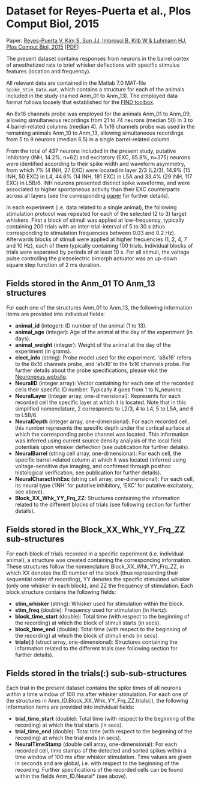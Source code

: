 
#  Dataset for Reyes-Puerta et al., Plos Comput Biol, 2015

Paper: [Reyes-Puerta V, Kim S, Sun JJ, Imbrosci B, Kilb W & Luhmann HJ, Plos Comput Biol, 
2015](https://journals.plos.org/ploscompbiol/article?id=10.1371/journal.pcbi.1004121) \[[PDF](Reyes-Puerta_PlosComputBiol_2015.pdf)\]

The present dataset contains responses from neurons in the barrel cortex 
of anesthetized rats to brief whisker deflections with specific stimulus 
features (location and frequency). 

All relevant data are contained in the Matlab 7.0 MAT-file `Spike_Stim_Data.mat`, which contains a structure 
for each of the animals included in the study (named Anm_01 to Anm_13). 
The employed data format follows loosely that established for the [FIND 
toolbox](https://www.ncbi.nlm.nih.gov/pubmed/18692360). 

An 8x16 channels probe was employed for the animals Anm_01 to Anm_09, 
allowing simultaneous recordings from 21 to 74 neurons (median 50) in 3 
to 4 barrel-related columns (median 4). A 1x16 channels probe was used 
in the remaining animals Anm_10 to Anm_13, allowing simultaneous 
recordings from 5 to 9 neurons (median 6.5) in a single barrel-related 
column. 

From the total of 437 neurons included in the present study, putative 
inhibitory (INH, 14.2%, n=62) and excitatory (EXC, 85.8%, n=375) neurons 
were identified according to their spike width and waveform asymmetry, 
from which 7% (4 INH, 27 EXC) were located in layer 2/3 (L2/3), 14.9% 
(15 INH, 50 EXC) in L4, 44.6% (14 INH, 181 EXC) in L5A and 33.4% (29 
INH, 117 EXC) in L5B/6. INH neurons presented distinct spike waveforms, 
and were associated to higher spontaneous activity than their EXC 
counterparts across all layers (see the corresponding 
[paper](https://journals.plos.org/ploscompbiol/article?id=10.1371/journal.pcbi.1004121)
for further details). 

In each experiment (i.e. data related to a single animal), the following 
stimulation protocol was repeated for each of the selected (2 to 3) 
target whiskers. First a block of stimuli was applied at low-frequency, 
typically containing 200 trials with an inter-trial-interval of 5 to 30 
s (thus corresponding to stimulation frequencies between 0.03 and 0.2 
Hz). Afterwards blocks of stimuli were applied at higher frequencies (1, 
2, 4, 7 and 10 Hz), each of them typically containing 100 trials. 
Individual blocks of trials were separated by periods of at least 10 s. 
For all stimuli, the voltage pulse controlling the piezoelectric bimorph 
actuator was an up-down square step function of 2 ms duration. 


## Fields stored in the Anm_01 TO Anm_13 structures 

For each one of the structures Anm_01 to Anm_13, the following 
information items are provided into individual fields: 

- **animal_id** (integer): ID number of the animal (1 to 13).
- **animal_age** (integer): Age of the animal at the day of the experiment (in days).
- **animal_weight** (integer): Weight of the animal at the day of the 
experiment (in grams).
- **elect_info** (string): Probe model used for the experiment. ‘a8x16’ 
refers to the 8x16 channels probe, and ‘a1x16’ to the 1x16 channels 
probe. For further details about the probe specifications, please visit 
the [Neuronexus website](http://www.neuronexus.com).
- **NeuralID** (integer array): Vector containing for each one of the 
recorded cells their specific ID number. Typically it goes from 1 to 
N_neurons. 
- **NeuralLayer** (integer array, one-dimensional): Represents for each 
recorded cell the specific layer at which it is located. Note that in 
this simplified nomenclature, 2 corresponds to L2/3, 4 to L4, 5 to L5A, 
and 6 to L5B/6.
- **NeuralDepth** (integer array, one-dimensional): For each recorded cell, 
this number represents the specific depth under the cortical surface at which the 
corresponding probe channel was located. This information was inferred 
using current source density analysis of the local field potentials upon 
whisker deflection (see publication for further details). 
- **NeuralBarrel** (string cell array, one-dimensional): For each cell, the 
specific barrel-related column at which it was located (inferred using 
voltage-sensitive dye imaging, and confirmed through posthoc 
histological verification, see publication for further details). 
- **NeuralCharactInhExc** (string cell array, one-dimensional): For each 
cell, its neural type (‘INH’ for putative inhibitory, ‘EXC’ for 
putative excitatory, see above). 
- **Block_XX_Whk_YY_Frq_ZZ**: Structures containing the information related 
to the different blocks of trials (see following section for further 
details). 


## Fields stored in the Block_XX_Whk_YY_Frq_ZZ sub-structures 

For each block of trials recorded in a specific experiment (i.e. 
individual animal), a structure was created containing the 
corresponding information. These structures follow the nomenclature 
Block_XX_Whk_YY_Frq_ZZ, in which XX denotes the ID number of the block 
(thus representing their sequential order of recording), YY denotes the 
specific stimulated whisker (only one whisker in each block), and ZZ the 
frequency of stimulation. Each block structure contains the following fields: 

- **stim_whisker** (string): Whisker used for stimulation within the block.
- **stim_freq** (double): Frequency used for stimulation (in Hertz).
- **block_time_start** (double): Total time (with respect to the beginning 
of the recording) at which the block of stimuli starts (in secs).
- **block_time_end** (double): Total time (with respect to the beginning 
of the recording) at which the block of stimuli ends (in secs).
- **trials(:)** (struct array, one-dimensional): Structures containing the 
information related to the different trials (see following section for further details). 



## Fields stored in the trials(:) sub-sub-structures 

Each trial in the present dataset contains the spike times of all 
neurons within a time window of 100 ms after whisker stimulation. For 
each one of the structures in Anm_ID.Block_XX_Whk_YY_Frq_ZZ.trials(:), 
the following information items are provided into individual fields: 

- **trial_time_start** (double): Total time (with respect to the beginning 
of the recording) at which the trial starts (in secs).
- **trial_time_end** (double): Total time (with respect to the beginning of 
the recording) at which the trial ends (in secs).
- **NeuralTimeStamp** (double cell array, one-dimensional): For each 
recorded cell, time stamps of the detected and sorted spikes within a 
time window of 100 ms after whisker stimulation. Time values are given 
in seconds and are global, i.e. with respect to the beginning of the 
recording. Further specifications of the recorded cells can be found 
within the fields Anm_ID.Neural* (see above). 

